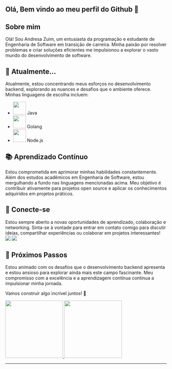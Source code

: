          
## Olá, Bem vindo ao meu perfil do Github 👋

## Sobre mim
Olá! Sou Andresa Zuim, um entusiasta da programação e estudante de Engenharia de Software em transição de carreira. Minha paixão por resolver problemas e criar soluções eficientes me impulsionou a explorar o vasto mundo do desenvolvimento de software.

## 🚀 Atualmente...
Atualmente, estou concentrando meus esforços no desenvolvimento backend, explorando as nuances e desafios que o ambiente oferece. Minhas linguagens de escolha incluem:

- <img loading="lazy" src="https://cdn.jsdelivr.net/gh/devicons/devicon/icons/java/java-original.svg" width="40" height="40"/>  Java
- <img src="https://cdn.jsdelivr.net/gh/devicons/devicon@latest/icons/go/go-original.svg" width="40" height="40"/>  Golang
- <img src="https://cdn.jsdelivr.net/gh/devicons/devicon@latest/icons/javascript/javascript-original.svg" width="40" height="40"/> Node.js 

## 📚 Aprendizado Contínuo
Estou comprometida em aprimorar minhas habilidades constantemente. Além dos estudos acadêmicos em Engenharia de Software, estou mergulhando a fundo nas linguagens mencionadas acima. Meu objetivo é contribuir ativamente para projetos open source e aplicar os conhecimentos adquiridos em projetos práticos.

## 🤝 Conecte-se
Estou sempre aberto a novas oportunidades de aprendizado, colaboração e networking. Sinta-se à vontade para entrar em contato comigo para discutir ideias, compartilhar experiências ou colaborar em projetos interessantes!
</br>
<a href = "mailto:andresazuim37@gmail.com"><img loading="lazy" src="https://img.shields.io/badge/Gmail-D14836?style=for-the-badge&logo=gmail&logoColor=white" target="_blank"></a>
<a href="https://www.linkedin.com/in/andresa-zuim/" target="_blank"><img loading="lazy" src="https://img.shields.io/badge/-LinkedIn-%230077B5?style=for-the-badge&logo=linkedin&logoColor=white" target="_blank"></a> 


## 🌱 Próximos Passos
Estou animado com os desafios que o desenvolvimento backend apresenta e estou ansioso para explorar ainda mais este campo fascinante. Meu compromisso com a excelência e a aprendizagem contínua continua a impulsionar minha jornada.

Vamos construir algo incrível juntos! 🚀


<div>
<a href="https://github.com/andresazuim">
<img loading="lazy" height="180em" src="https://github-readme-stats.vercel.app/api/top-langs/?username=andresazuim&layout=compact&langs_count=7&theme=dracula"/>
<img loading="lazy" height="180em" src="https://github-readme-stats.vercel.app/api?username=andresazuim&show_icons=true&theme=dracula&include_all_commits=true&count_private=true"/>
  <hr>

</div>

